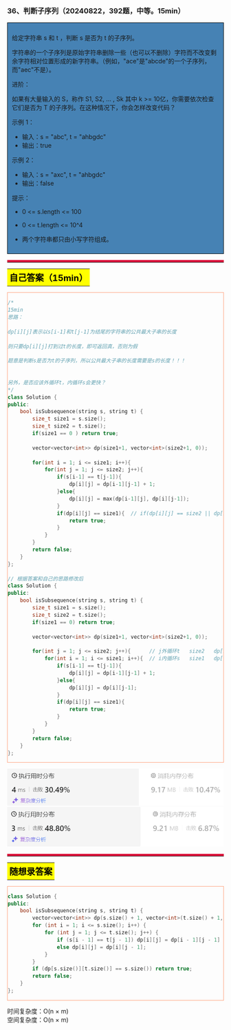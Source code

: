 ### 36、判断子序列（20240822，392题，中等。15min）
<div style="border: 1px solid black; padding: 10px; background-color: SteelBlue;">

给定字符串 s 和 t ，判断 s 是否为 t 的子序列。

字符串的一个子序列是原始字符串删除一些（也可以不删除）字符而不改变剩余字符相对位置形成的新字符串。（例如，"ace"是"abcde"的一个子序列，而"aec"不是）。

进阶：

如果有大量输入的 S，称作 S1, S2, ... , Sk 其中 k >= 10亿，你需要依次检查它们是否为 T 的子序列。在这种情况下，你会怎样改变代码？
 

示例 1：

- 输入：s = "abc", t = "ahbgdc"
- 输出：true

示例 2：

- 输入：s = "axc", t = "ahbgdc"
- 输出：false
 

提示：

- 0 <= s.length <= 100
- 0 <= t.length <= 10^4
- 两个字符串都只由小写字符组成。

  </p>
</div>

<hr style="border-top: 5px solid #DC143C;">

<table>
  <tr>
    <td bgcolor="Yellow" style="padding: 5px; border: 0px solid black;">
      <span style="font-weight: bold; font-size: 20px;color: black;">
      自己答案（15min）
      </span>
    </td>
  </tr>
</table>
<div style="padding: 0px; border: 1.5px solid LightSalmon; margin-bottom: 10px;">

```C++ {.line-numbers}
/*
15min
思路：

dp[i][j]表示以s[i-1]和t[j-1]为结尾的字符串的公共最大子串的长度

则只要dp[i][j]打到过t的长度，即可返回真，否则为假

题意是判断s是否为t的子序列，所以公共最大子串的长度需要是s的长度！！！


另外，是否应该外循环t，内循环s会更快？
*/
class Solution {
public:
    bool isSubsequence(string s, string t) {
        size_t size1 = s.size();
        size_t size2 = t.size();
        if(size1 == 0 ) return true;

        vector<vector<int>> dp(size1+1, vector<int>(size2+1, 0));

        for(int i = 1; i <= size1; i++){
            for(int j = 1; j <= size2; j++){
                if(s[i-1] == t[j-1]){
                    dp[i][j] = dp[i-1][j-1] + 1;
                }else{
                    dp[i][j] = max(dp[i-1][j], dp[i][j-1]);
                }
                if(dp[i][j] == size1){  // if(dp[i][j] == size2 || dp[i][j] == size1)
                    return true;
                }
            }
        }
        return false;
    }
};

// 根据答案和自己的思路修改后
class Solution {
public:
    bool isSubsequence(string s, string t) {
        size_t size1 = s.size();
        size_t size2 = t.size();
        if(size1 == 0) return true;

        vector<vector<int>> dp(size1+1, vector<int>(size2+1, 0));

        for(int j = 1; j <= size2; j++){      // j外循环t   size2   dp[i][j]
            for(int i = 1; i <= size1; i++){  // i内循环s   size1   dp[size1][size2]
                if(s[i-1] == t[j-1]){
                    dp[i][j] = dp[i-1][j-1] + 1;
                }else{
                    dp[i][j] = dp[i][j-1];   
                }
                if(dp[i][j] == size1){ 
                    return true;
                }
            }
        }
        return false;
    }
};
```

</div>

![alt text](image/77e5683f07a9e36b34119777651ceaf.png)
![alt text](image/41807c917614d167e1d68541233c423.png)

<hr style="border-top: 5px solid #DC143C;">

<table>
  <tr>
    <td bgcolor="Yellow" style="padding: 5px; border: 0px solid black;">
      <span style="font-weight: bold; font-size: 20px;color: black;">
      随想录答案
      </span>
    </td>
  </tr>
</table>

<div style="padding: 0px; border: 1.5px solid LightSalmon; margin-bottom: 10px">

```C++ {.line-numbers}
class Solution {
public:
    bool isSubsequence(string s, string t) {
        vector<vector<int>> dp(s.size() + 1, vector<int>(t.size() + 1, 0));
        for (int i = 1; i <= s.size(); i++) {
            for (int j = 1; j <= t.size(); j++) {
                if (s[i - 1] == t[j - 1]) dp[i][j] = dp[i - 1][j - 1] + 1;
                else dp[i][j] = dp[i][j - 1];
            }
        }
        if (dp[s.size()][t.size()] == s.size()) return true;
        return false;
    }
};
```
</div>

时间复杂度：O(n × m)  
空间复杂度：O(n × m)